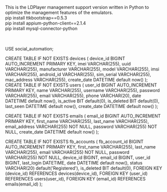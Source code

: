 This is the LDPlayer management support version written in Python to optimize the management features of the emulators.<br>
pip install ttkbootstrap==0.5.3<br>
pip install appium-python-client==2.1.4<br>
pip install mysql-connector-python<br><br><br>

USE social_automation;

CREATE TABLE IF NOT EXISTS devices (
    device_id BIGINT AUTO_INCREMENT PRIMARY KEY,
    imei VARCHAR(255),
    uuid VARCHAR(255),
    manufacturer VARCHAR(255),
    model VARCHAR(255),
    imsi VARCHAR(255),
    android_id VARCHAR(255),
    sim_serial VARCHAR(255),
    mac_address VARCHAR(255),
    create_date DATETIME default now()
);
CREATE TABLE IF NOT EXISTS users (
    user_id BIGINT AUTO_INCREMENT PRIMARY KEY,
    name VARCHAR(255),
    username VARCHAR(255),
    password VARCHAR(255),
    email VARCHAR(255),
    phone VARCHAR(20),
    date DATETIME default now(),
    is_active BIT default(0),
    is_deleted BIT default(0),
    last_seen DATETIME default now(),
    create_date DATETIME default now()
);

CREATE TABLE IF NOT EXISTS emails (
    email_id BIGINT AUTO_INCREMENT PRIMARY KEY,
    first_name VARCHAR(255),
    last_name VARCHAR(255),
    email_address VARCHAR(255) NOT NULL,
    password VARCHAR(255) NOT NULL,
    create_date DATETIME default now()
);


CREATE TABLE IF NOT EXISTS fb_accounts (
    fb_account_id BIGINT AUTO_INCREMENT PRIMARY KEY,
    first_name VARCHAR(255),
    last_name VARCHAR(255),
    email VARCHAR(255) NOT NULL,
    password VARCHAR(255) NOT NULL,
    device_id BIGINT,
    email_id BIGINT,
    user_id BIGINT,
    last_login DATETIME,
    date DATETIME default now(),
    status VARCHAR(20) default('Registered'),
    is_deleted BIT default(0),
    FOREIGN KEY (device_id) REFERENCES devices(device_id),
    FOREIGN KEY (user_id) REFERENCES users(user_id),
    FOREIGN KEY (email_id) REFERENCES emails(email_id)
);